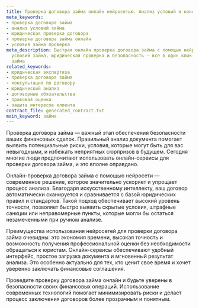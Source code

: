 ```yaml
---
title: Проверка договора займа онлайн нейросетью. Анализ условий и консультаця
meta_keywords:
- проверка договора займа
- анализ условий займа
- юридическая проверка договора
- проверка договора займа онлайн
- условия займа проверка
meta_description: Быстрая онлайн проверка договора займа с помощью нейросети! Анализ
  условий займа, юридическая проверка и безопасность — все в один клик. Проверка договора
  займа
related_keywords:
- юридическая экспертиза
- проверка договора займа
- консультация по договору
- юридический анализ
- договорные обязательства
- правовая оценка
- защита интересов клиента
contract_file: generated_contract.txt
main_keyword: займа
---
```


Проверка договора займа — важный этап обеспечения безопасности ваших финансовых сделок. Правильный анализ документа помогает выявить потенциальные риски, условия, которые могут быть для вас невыгодными, и избежать неприятных сюрпризов в будущем. Сегодня многие люди предпочитают использовать онлайн-сервисы для проверки договора займа, и это вполне оправдано.

Онлайн-проверка договора займа с помощью нейросети — современное решение, которое значительно ускоряет и упрощает процесс анализа. Благодаря искусственному интеллекту, ваш договор автоматически сканируется и сравнивается с базой юридических правил и стандартов. Такой подход обеспечивает высокий уровень точности, позволяет быстро выявить скрытые условия, штрафные санкции или неправомерные пункты, которые могли бы остаться незамеченными при ручном анализе.

Преимущества использования нейросетей для проверки договора займа очевидны: это экономия времени, высокая точность и возможность получения профессиональной оценки без необходимости обращаться к юристам. Онлайн-сервисы обеспечивают удобный интерфейс, простое загрузка документа и мгновенный результат анализа. Это особенно актуально для тех, кто ценит свое время и хочет уверенно заключать финансовые соглашения.

Проведите проверку договора займа онлайн и будьте уверены в безопасности своих финансовых операций. Использование современных технологий помогает минимизировать риски и делает процесс заключения договоров более прозрачным и понятным.